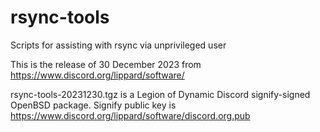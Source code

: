 # rsync-tools
Scripts for assisting with rsync via unprivileged user

This is the release of 30 December 2023 from https://www.discord.org/lippard/software/

rsync-tools-20231230.tgz is a Legion of Dynamic Discord signify-signed OpenBSD package. Signify public key is https://www.discord.org/lippard/software/discord.org.pub
